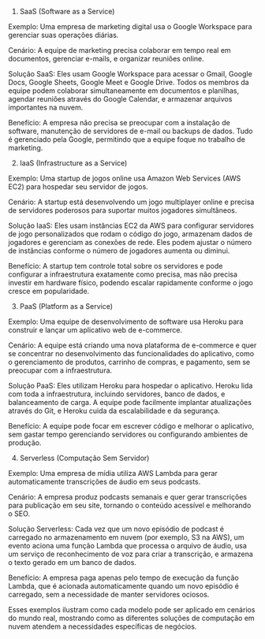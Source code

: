 1. SaaS (Software as a Service)

Exemplo: Uma empresa de marketing digital usa o Google Workspace para gerenciar suas operações diárias.

Cenário: A equipe de marketing precisa colaborar em tempo real em documentos, gerenciar e-mails, e organizar reuniões online.

Solução SaaS: Eles usam Google Workspace para acessar o Gmail, Google Docs, Google Sheets, Google Meet e Google Drive. Todos os membros da equipe podem colaborar simultaneamente em documentos e planilhas, agendar reuniões através do Google Calendar, e armazenar arquivos importantes na nuvem.

Benefício: A empresa não precisa se preocupar com a instalação de software, manutenção de servidores de e-mail ou backups de dados. Tudo é gerenciado pela Google, permitindo que a equipe foque no trabalho de marketing.

2. IaaS (Infrastructure as a Service)
   
Exemplo: Uma startup de jogos online usa Amazon Web Services (AWS EC2) para hospedar seu servidor de jogos.

Cenário: A startup está desenvolvendo um jogo multiplayer online e precisa de servidores poderosos para suportar muitos jogadores simultâneos.

Solução IaaS: Eles usam instâncias EC2 da AWS para configurar servidores de jogo personalizados que rodam o código do jogo, armazenam dados de jogadores e gerenciam as conexões de rede. Eles podem ajustar o número de instâncias conforme o número de jogadores aumenta ou diminui.

Benefício: A startup tem controle total sobre os servidores e pode configurar a infraestrutura exatamente como precisa, mas não precisa investir em hardware físico, podendo escalar rapidamente conforme o jogo cresce em popularidade.

3. PaaS (Platform as a Service)
   
Exemplo: Uma equipe de desenvolvimento de software usa Heroku para construir e lançar um aplicativo web de e-commerce.

Cenário: A equipe está criando uma nova plataforma de e-commerce e quer se concentrar no desenvolvimento das funcionalidades do aplicativo, como o gerenciamento de produtos, carrinho de compras, e pagamento, sem se preocupar com a infraestrutura.

Solução PaaS: Eles utilizam Heroku para hospedar o aplicativo. Heroku lida com toda a infraestrutura, incluindo servidores, banco de dados, e balanceamento de carga. A equipe pode facilmente implantar atualizações através do Git, e Heroku cuida da escalabilidade e da segurança.

Benefício: A equipe pode focar em escrever código e melhorar o aplicativo, sem gastar tempo gerenciando servidores ou configurando ambientes de produção.

4. Serverless (Computação Sem Servidor)

Exemplo: Uma empresa de mídia utiliza AWS Lambda para gerar automaticamente transcrições de áudio em seus podcasts.

Cenário: A empresa produz podcasts semanais e quer gerar transcrições para publicação em seu site, tornando o conteúdo acessível e melhorando o SEO.

Solução Serverless: Cada vez que um novo episódio de podcast é carregado no armazenamento em nuvem (por exemplo, S3 na AWS), um evento aciona uma função Lambda que processa o arquivo de áudio, usa um serviço de reconhecimento de voz para criar a transcrição, e armazena o texto gerado em um banco de dados.

Benefício: A empresa paga apenas pelo tempo de execução da função Lambda, que é acionada automaticamente quando um novo episódio é carregado, sem a necessidade de manter servidores ociosos.

Esses exemplos ilustram como cada modelo pode ser aplicado em cenários do mundo real, mostrando como as diferentes soluções de computação em nuvem atendem a necessidades específicas de negócios.
